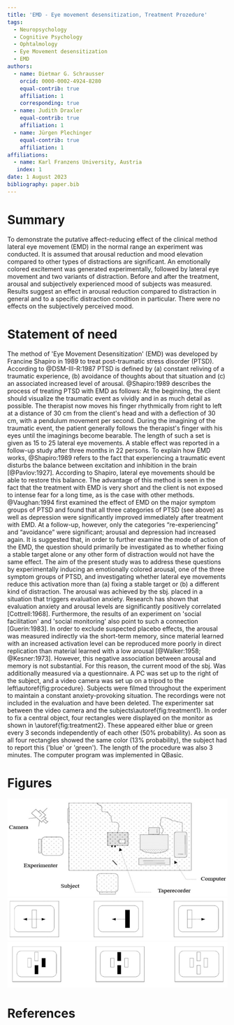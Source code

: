 ```yaml
---
title: 'EMD - Eye movement desensitization, Treatment Prozedure'
tags:
  - Neuropsychology
  - Cognitive Psychology
  - Ophtalmology
  - Eye Movement desensitization
  - EMD
authors:
  - name: Dietmar G. Schrausser
    orcid: 0000-0002-4924-8280
    equal-contrib: true
    affiliation: 1
    corresponding: true
  - name: Judith Draxler
    equal-contrib: true
    affiliation: 1
  - name: Jürgen Plechinger
    equal-contrib: true
    affiliation: 1
affiliations:
  - name: Karl Franzens University, Austria
   index: 1
date: 1 August 2023
bibliography: paper.bib
---
```

# Summary
To demonstrate the putative affect-reducing effect of the clinical method lateral eye movement (EMD) in the normal range an experiment was conducted. It is assumed that arousal reduction and mood elevation compared to other types of distractions are significant. An emotionally colored excitement was generated experimentally, followed by lateral eye movement and two variants of distraction. Before and after the treatment, arousal and subjectively experienced mood of subjects was measured.
Results suggest an effect in arousal reduction compared to distraction in general and to a specific distraction condition in particular. There were no effects on the subjectively perceived mood.
# Statement of need
The method of 'Eye Movement Desensitization' (EMD) was developed by Francine Shapiro in 1989 to treat post-traumatic stress disorder (PTSD). According to @DSM-III-R:1987 PTSD is defined by (a) constant reliving of a traumatic experience, (b) avoidance of thoughts about that situation and (c) an associated increased level of arousal.
@Shapiro:1989 describes the process of treating PTSD with EMD as follows: At the beginning, the client should visualize the traumatic event as vividly and in as much detail as possible. The therapist now moves his finger rhythmically from right to left at a distance of 30 cm from the client's head and with a deflection of 30 cm, with a pendulum movement per second. During the imagining of the traumatic event, the patient generally follows the therapist's finger with his eyes until the imaginings become bearable. The length of such a set is given as 15 to 25 lateral eye movements. A stable effect was reported in a follow-up study after three months in 22 persons.
To explain how EMD works, @Shapiro:1989 refers to the fact that experiencing a traumatic event disturbs the balance between excitation and inhibition in the brain [@Pavlov:1927]. According to Shapiro, lateral eye movements should be able to restore this balance. The advantage of this method is seen in the fact that the treatment with EMD is very short and the client is not exposed to intense fear for a long time, as is the case with other methods.
 @Vaughan:1994 first examined the effect of EMD on the major symptom groups of PTSD and found that all three categories of PTSD (see above) as well as depression were significantly improved immediately after treatment with EMD. At a follow-up, however, only the categories “re-experiencing” and “avoidance” were significant; arousal and depression had increased again. It is suggested that, in order to further examine the mode of action of the EMD, the question should primarily be investigated as to whether fixing a stable target alone or any other form of distraction would not have the same effect.
The aim of the present study was to address these questions by experimentally inducing an emotionally colored arousal, one of the three symptom groups of PTSD, and investigating whether lateral eye movements reduce this activation more than (a) fixing a stable target or (b) a different kind of distraction. The arousal was achieved by the sbj. placed in a situation that triggers evaluation anxiety. Research has shown that evaluation anxiety and arousal levels are significantly positively correlated [Cottrell:1968]. Furthermore, the results of an experiment on 'social facilitation' and 'social monitoring' also point to such a connection [Guerin:1983].
In order to exclude suspected placebo effects, the arousal was measured indirectly via the short-term memory, since material learned with an increased activation level can be reproduced more poorly in direct replication than material learned with a low arousal [@Walker:1958; @Kesner:1973]. However, this negative association between arousal and memory is not substantial. For this reason, the current mood of the sbj. Was additionally measured via a questionnaire.
A PC was set up to the right of the subject, and a video camera was set up on a tripod to the left\autoref{fig:procedure}. Subjects were filmed throughout the experiment to maintain a constant anxiety-provoking situation. The recordings were not included in the evaluation and have been deleted. The experimenter sat between the video camera and the subjects\autoref{fig:treatment1}.
In order to fix a central object, four rectangles were displayed on the monitor as shown in \autoref{fig:treatment2}. These appeared either blue or green every 3 seconds independently of each other (50% probability). As soon as all four rectangles showed the same color (13% probability), the subject had to report this ('blue' or 'green'). The length of the procedure was also 3 minutes. The computer program was implemented in QBasic.
# Figures
![figure.\label{fig:procedure}](figure1.jpg)
![figure.\label{fig:treatment1}](figure2.jpg)
![figure.\label{fig:treatment2}](figure3.jpg)
# References